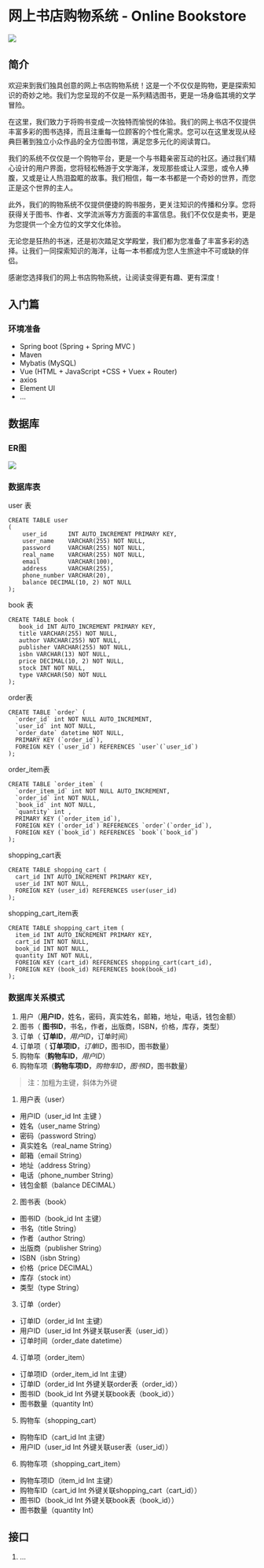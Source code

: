 # 网上书店购物系统 - Online Bookstore

![](F:\git\github\Database-course-design\images\hello.jpg)

## 简介

欢迎来到我们独具创意的网上书店购物系统！这是一个不仅仅是购物，更是探索知识的奇妙之地。我们为您呈现的不仅是一系列精选图书，更是一场身临其境的文学冒险。

在这里，我们致力于将购书变成一次独特而愉悦的体验。我们的网上书店不仅提供丰富多彩的图书选择，而且注重每一位顾客的个性化需求。您可以在这里发现从经典巨著到独立小众作品的全方位图书馆，满足您多元化的阅读胃口。

我们的系统不仅仅是一个购物平台，更是一个与书籍亲密互动的社区。通过我们精心设计的用户界面，您将轻松畅游于文学海洋，发现那些或让人深思，或令人捧腹，又或是让人热泪盈眶的故事。我们相信，每一本书都是一个奇妙的世界，而您正是这个世界的主人。

此外，我们的购物系统不仅提供便捷的购书服务，更关注知识的传播和分享。您将获得关于图书、作者、文学流派等方方面面的丰富信息。我们不仅仅是卖书，更是为您提供一个全方位的文学文化体验。

无论您是狂热的书迷，还是初次踏足文学殿堂，我们都为您准备了丰富多彩的选择。让我们一同探索知识的海洋，让每一本书都成为您人生旅途中不可或缺的伴侣。

感谢您选择我们的网上书店购物系统，让阅读变得更有趣、更有深度！

## 入门篇

### 环境准备

- Spring boot (Spring + Spring MVC )
- Maven
- Mybatis (MySQL)
- Vue (HTML + JavaScript +CSS + Vuex + Router)
- axios
- Element UI
- ...

## 数据库

### ER图

![](F:\git\github\Database-course-design\images\er.jpg)

### 数据库表

user 表

```mysql
CREATE TABLE user
(
    user_id      INT AUTO_INCREMENT PRIMARY KEY,
    user_name    VARCHAR(255) NOT NULL,
    password     VARCHAR(255) NOT NULL,
    real_name    VARCHAR(255) NOT NULL,
    email        VARCHAR(100),
    address      VARCHAR(255),
    phone_number VARCHAR(20),
    balance DECIMAL(10, 2) NOT NULL
);
```

book 表

```mysql
CREATE TABLE book (
   book_id INT AUTO_INCREMENT PRIMARY KEY,
   title VARCHAR(255) NOT NULL,
   author VARCHAR(255) NOT NULL,
   publisher VARCHAR(255) NOT NULL,
   isbn VARCHAR(13) NOT NULL,
   price DECIMAL(10, 2) NOT NULL,
   stock INT NOT NULL,
   type VARCHAR(50) NOT NULL
);
```

order表

```mysql
CREATE TABLE `order` (
  `order_id` int NOT NULL AUTO_INCREMENT,
  `user_id` int NOT NULL,
  `order_date` datetime NOT NULL, 
  PRIMARY KEY (`order_id`),
  FOREIGN KEY (`user_id`) REFERENCES `user`(`user_id`)  
);
```

order_item表

```mysql
CREATE TABLE `order_item` (
  `order_item_id` int NOT NULL AUTO_INCREMENT,
  `order_id` int NOT NULL,
  `book_id` int NOT NULL,
  `quantity` int ,
  PRIMARY KEY (`order_item_id`),
  FOREIGN KEY (`order_id`) REFERENCES `order`(`order_id`),
  FOREIGN KEY (`book_id`) REFERENCES `book`(`book_id`)
);
```

shopping_cart表

```mysql
CREATE TABLE shopping_cart (
  cart_id INT AUTO_INCREMENT PRIMARY KEY,
  user_id INT NOT NULL,
  FOREIGN KEY (user_id) REFERENCES user(user_id)
);
```

shopping_cart_item表

```mysql
CREATE TABLE shopping_cart_item (
  item_id INT AUTO_INCREMENT PRIMARY KEY,
  cart_id INT NOT NULL,
  book_id INT NOT NULL,
  quantity INT NOT NULL,
  FOREIGN KEY (cart_id) REFERENCES shopping_cart(cart_id),
  FOREIGN KEY (book_id) REFERENCES book(book_id)
);
```

### 数据库关系模式

1. 用户（**用户ID**，姓名，密码，真实姓名，邮箱，地址，电话，钱包金额）
2. 图书（ **图书ID**，书名，作者，出版商，ISBN，价格，库存，类型）
3. 订单（ **订单ID**，*用户ID*，订单时间）
4. 订单项（ **订单项ID**，*订单ID*，图书ID，图书数量）
5. 购物车（**购物车ID**，*用户ID*）
6. 购物车项（**购物车项ID**，*购物车ID*，*图书ID*，图书数量）

> 注：加粗为主键，斜体为外键

1. 用户表（user）

- 用户ID（user_id	Int	主键  ）
- 姓名（user_name    String）
- 密码（password    String）
- 真实姓名（real_name    String）
- 邮箱（email    String）
- 地址（address    String）
- 电话（phone_number    String）
- 钱包金额（balance    DECIMAL）

2. 图书表（book）

- 图书ID（book_id    Int    主键）
- 书名（title    String）
- 作者（author    String）
- 出版商（publisher    String）
- ISBN（isbn    String）
- 价格（price    DECIMAL）
- 库存（stock    int）
- 类型（type    String）

3. 订单（order）

- 订单ID（order_id    Int    主键）
- 用户ID（user_id    Int    外键关联user表（user_id））
- 订单时间（order_date   datetime）

4. 订单项（order_item）

- 订单项ID（order_item_id    Int    主键）
- 订单ID（order_id    Int    外键关联order表（order_id））
- 图书ID（book_id    Int    外键关联book表（book_id））
- 图书数量（quantity    Int）

5. 购物车（shopping_cart）

- 购物车ID（cart_id    Int    主键）
- 用户ID（user_id    Int   外键关联user表（user_id））

6. 购物车项（shopping_cart_item）

- 购物车项ID（item_id    Int    主键）
- 购物车ID（cart_id    Int    外键关联shopping_cart（cart_id））
- 图书ID（book_id    Int    外键关联book表（book_id））
- 图书数量（quantity    Int）

## 接口

1. ...
